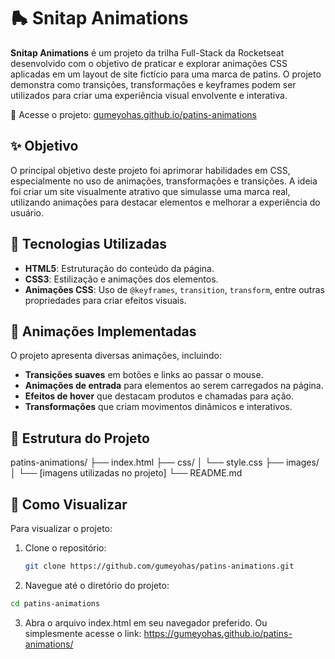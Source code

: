 # 🛼 Snitap Animations

**Snitap Animations** é um projeto da trilha Full-Stack da Rocketseat desenvolvido com o objetivo de praticar e explorar animações CSS aplicadas em um layout de site fictício para uma marca de patins. O projeto demonstra como transições, transformações e keyframes podem ser utilizados para criar uma experiência visual envolvente e interativa.

🔗 Acesse o projeto: [gumeyohas.github.io/patins-animations](https://gumeyohas.github.io/patins-animations/)

## ✨ Objetivo

O principal objetivo deste projeto foi aprimorar habilidades em CSS, especialmente no uso de animações, transformações e transições. A ideia foi criar um site visualmente atrativo que simulasse uma marca real, utilizando animações para destacar elementos e melhorar a experiência do usuário.

## 🎨 Tecnologias Utilizadas

- **HTML5**: Estruturação do conteúdo da página.
- **CSS3**: Estilização e animações dos elementos.
- **Animações CSS**: Uso de `@keyframes`, `transition`, `transform`, entre outras propriedades para criar efeitos visuais.

## 🧩 Animações Implementadas

O projeto apresenta diversas animações, incluindo:

- **Transições suaves** em botões e links ao passar o mouse.
- **Animações de entrada** para elementos ao serem carregados na página.
- **Efeitos de hover** que destacam produtos e chamadas para ação.
- **Transformações** que criam movimentos dinâmicos e interativos.

## 📁 Estrutura do Projeto
patins-animations/
├── index.html
├── css/
│ └── style.css
├── images/
│ └── [imagens utilizadas no projeto]
└── README.md

## 🚀 Como Visualizar

Para visualizar o projeto:

1. Clone o repositório:
   ```bash
   git clone https://github.com/gumeyohas/patins-animations.git
   ```
2. Navegue até o diretório do projeto:
```bash
cd patins-animations
```
3. Abra o arquivo index.html em seu navegador preferido.
Ou simplesmente acesse o link: https://gumeyohas.github.io/patins-animations/

